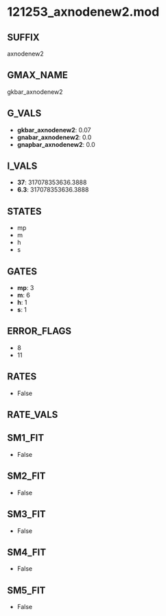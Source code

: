 # 121253_axnodenew2.mod

## SUFFIX

axnodenew2

## GMAX_NAME

gkbar_axnodenew2

## G_VALS

- **gkbar_axnodenew2**: 0.07
- **gnabar_axnodenew2**: 0.0
- **gnapbar_axnodenew2**: 0.0

## I_VALS

- **37**: 317078353636.3888
- **6.3**: 317078353636.3888

## STATES

- mp
- m
- h
- s

## GATES

- **mp**: 3
- **m**: 6
- **h**: 1
- **s**: 1

## ERROR_FLAGS

- 8
- 11

## RATES

- False

## RATE_VALS


## SM1_FIT

- False

## SM2_FIT

- False

## SM3_FIT

- False

## SM4_FIT

- False

## SM5_FIT

- False

